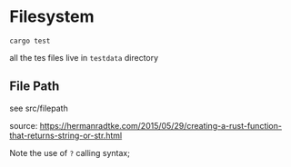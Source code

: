 # Filesystem

`cargo test`

all the tes files live in `testdata` directory

## File Path

see src/filepath

source: <https://hermanradtke.com/2015/05/29/creating-a-rust-function-that-returns-string-or-str.html>

Note the use of `?` calling syntax;
